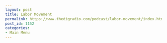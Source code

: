 ```yaml
---
layout: post
title: Labor Movement
permalink: https://www.thedigradio.com/podcast/labor-movement/index.html
post_id: 1152
categories: 
- Main Menu
---
```


